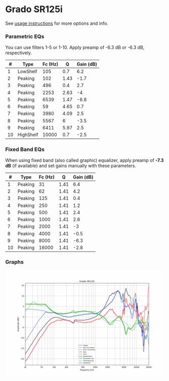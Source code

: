 # Grado SR125i
See [usage instructions](https://github.com/jaakkopasanen/AutoEq#usage) for more options and info.

### Parametric EQs
You can use filters 1-5 or 1-10. Apply preamp of -6.3 dB or -6.3 dB, respectively.

|   # | Type      |   Fc (Hz) |    Q |   Gain (dB) |
|-----|-----------|-----------|------|-------------|
|   1 | LowShelf  |       105 | 0.7  |         6.2 |
|   2 | Peaking   |       102 | 1.43 |        -1.7 |
|   3 | Peaking   |       496 | 0.4  |         2.7 |
|   4 | Peaking   |      2253 | 2.63 |        -4   |
|   5 | Peaking   |      6539 | 1.47 |        -6.8 |
|   6 | Peaking   |        59 | 4.65 |         0.7 |
|   7 | Peaking   |      3980 | 4.09 |         2.5 |
|   8 | Peaking   |      5567 | 6    |        -3.5 |
|   9 | Peaking   |      6411 | 5.97 |         2.5 |
|  10 | HighShelf |     10000 | 0.7  |        -2.5 |

### Fixed Band EQs
When using fixed band (also called graphic) equalizer, apply preamp of **-7.3 dB** (if available) and set gains manually with these parameters.

|   # | Type    |   Fc (Hz) |    Q |   Gain (dB) |
|-----|---------|-----------|------|-------------|
|   1 | Peaking |        31 | 1.41 |         6.4 |
|   2 | Peaking |        62 | 1.41 |         4.2 |
|   3 | Peaking |       125 | 1.41 |         0.4 |
|   4 | Peaking |       250 | 1.41 |         1.2 |
|   5 | Peaking |       500 | 1.41 |         2.4 |
|   6 | Peaking |      1000 | 1.41 |         2.6 |
|   7 | Peaking |      2000 | 1.41 |        -3   |
|   8 | Peaking |      4000 | 1.41 |        -0.5 |
|   9 | Peaking |      8000 | 1.41 |        -6.3 |
|  10 | Peaking |     16000 | 1.41 |        -2.8 |

### Graphs
![](./Grado%20SR125i.png)
